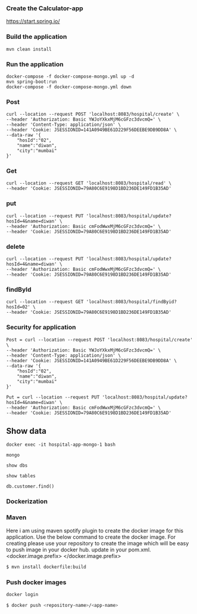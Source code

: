 ### Create the Calculator-app

https://start.spring.io/

### Build the application

```
mvn clean install
```


### Run the application

``` 
docker-compose -f docker-compose-mongo.yml up -d
mvn spring-boot:run
docker-compose -f docker-compose-mongo.yml down

```

### Post 
```
curl --location --request POST 'localhost:8083/hospital/create' \
--header 'Authorization: Basic YWJoYXkxMjM6cGFzc3dvcmQ=' \
--header 'Content-Type: application/json' \
--header 'Cookie: JSESSIONID=141A0949BE61D229F56DEEBE9DB9DD8A' \
--data-raw '{
    "hosId":"02",
    "name":"diwan",
    "city":"mumbai"
}'
```

### Get

```
curl --location --request GET 'localhost:8083/hospital/read' \
--header 'Cookie: JSESSIONID=79A80C6E9198D1BD236DE149FD1B35AD'
```

### put

```
curl --location --request PUT 'localhost:8083/hospital/update?hosId=4&name=diwan' \
--header 'Authorization: Basic cmFodWwxMjM6cGFzc3dvcmQ=' \
--header 'Cookie: JSESSIONID=79A80C6E9198D1BD236DE149FD1B35AD'
```

### delete

```
curl --location --request PUT 'localhost:8083/hospital/update?hosId=4&name=diwan' \
--header 'Authorization: Basic cmFodWwxMjM6cGFzc3dvcmQ=' \
--header 'Cookie: JSESSIONID=79A80C6E9198D1BD236DE149FD1B35AD'
```

### findById

```
curl --location --request GET 'localhost:8083/hospital/findByid?hosId=02' \
--header 'Cookie: JSESSIONID=79A80C6E9198D1BD236DE149FD1B35AD'
```


### Security for application

```
Post = curl --location --request POST 'localhost:8083/hospital/create' \
--header 'Authorization: Basic YWJoYXkxMjM6cGFzc3dvcmQ=' \
--header 'Content-Type: application/json' \
--header 'Cookie: JSESSIONID=141A0949BE61D229F56DEEBE9DB9DD8A' \
--data-raw '{
    "hosId":"02",
    "name":"diwan",
    "city":"mumbai"
}'

Put = curl --location --request PUT 'localhost:8083/hospital/update?hosId=4&name=diwan' \
--header 'Authorization: Basic cmFodWwxMjM6cGFzc3dvcmQ=' \
--header 'Cookie: JSESSIONID=79A80C6E9198D1BD236DE149FD1B35AD'

```

## Show data

```
docker exec -it hospital-app-mongo-1 bash

mongo

show dbs

show tables

db.customer.find()

```


### Dockerization

### Maven
Here i am using maven spotify plugin to create the docker image for this application.
Use the below command to create the docker image.
For creating please use your repository to create the image which will be easy to push image in your docker hub.
update in your pom.xml.
<docker.image.prefix> <your repo name> </docker.image.prefix>

```bash
$ mvn install dockerfile:build
```

### Push docker images

```bash
docker login

$ docker push <repository-name>/<app-name>

```

